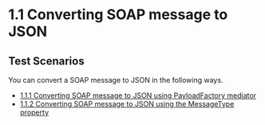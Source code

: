 # 1.1 Converting SOAP message to JSON 

## Test Scenarios
You can convert a SOAP message to JSON in the following ways. 

- [1.1.1 Converting SOAP message to JSON using PayloadFactory mediator](https://github.com/wso2/product-ei/tree/product-scenarios/product-scenarios/1-integrating-systems-that-communicate-in-heterogeneous-message-formats/1.1-converting-soap-to-json/1.1.1-soap-to-json-using-payloadfactory-mediator)
- [1.1.2 Converting SOAP message to JSON using the MessageType property](https://github.com/wso2/product-ei/tree/product-scenarios/product-scenarios/1-integrating-systems-that-communicate-in-heterogeneous-message-formats/1.1-converting-soap-to-json/1.1.2-soap-to-json-using-messagetype-property)
